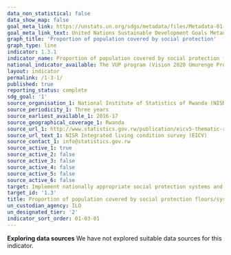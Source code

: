 ```yaml
---
data_non_statistical: false
data_show_map: false
goal_meta_link: https://unstats.un.org/sdgs/metadata/files/Metadata-01-03-01a.pdf
goal_meta_link_text: United Nations Sustainable Development Goals Metadata (pdf 894kB)
graph_title: 'Proportion of population covered by social protection'
graph_type: line
indicator: 1.3.1
indicator_name: Proportion of population covered by social protection floors/systems, by sex, distinguishing children, unemployed persons, older persons, persons with disabilities, pregnant women, newborns, work-injury victims and the poor and the vulnerable
national_indicator_available: The VUP program (Vision 2020 Umurenge Programme), run by the Ministry of Local Government, is the main social protection programme in Rwanda. It consists of three components- a direct cash transfer for very poor households who cannot work (“VUP Direct Support”), a public works programme for very poor households who can work (“VUP Public works”), and a microcredit scheme that provides small loans at modest interest rates to individuals or groups (“VUP Financial Services”)
layout: indicator
permalink: /1-3-1/
published: true
reporting_status: complete
sdg_goal: '1'
source_organisation_1: National Institute of Statistics of Rwanda (NISR)
source_periodicity_1: Three years
source_earliest_available_1: 2016-17
source_geographical_coverage_1: Rwanda
source_url_1: http://www.statistics.gov.rw/publication/eicv5-thematic-report-vup
source_url_text_1: NISR Integrated living condition survey (EICV)
source_contact_1: info@statistics.gov.rw
source_active_1: true
source_active_2: false
source_active_3: false
source_active_4: false
source_active_5: false
source_active_6: false
target: Implement nationally appropriate social protection systems and measures for all, including floors, and by 2030 achieve substantial coverage of the poor and the vulnerable
target_id: '1.3'
title: Proportion of population covered by social protection floors/systems, by sex, distinguishing children, unemployed persons, older persons, persons with disabilities pregnant women, newborns, work-injury victims and the poor and the vulnerable
un_custodian_agency: ILO
un_designated_tier: '2'
indicator_sort_order: 01-03-01
---
```

**Exploring data sources**
We have not explored suitable data sources for this indicator. 
